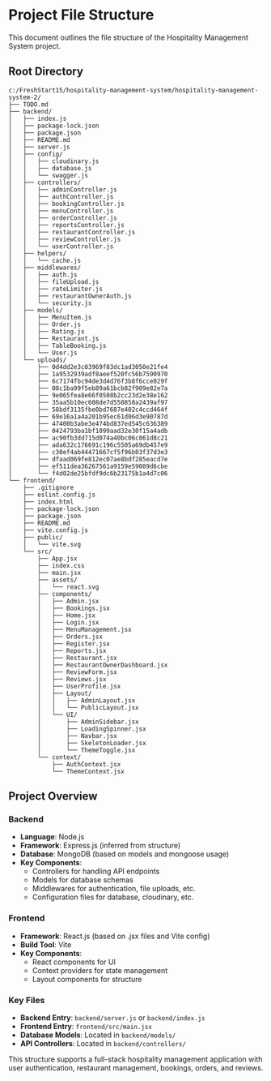 # Project File Structure

This document outlines the file structure of the Hospitality Management System project.

## Root Directory
```
c:/FreshStart15/hospitality-management-system/hospitality-management-system-2/
├── TODO.md
├── backend/
│   ├── index.js
│   ├── package-lock.json
│   ├── package.json
│   ├── README.md
│   ├── server.js
│   ├── config/
│   │   ├── cloudinary.js
│   │   ├── database.js
│   │   └── swagger.js
│   ├── controllers/
│   │   ├── adminController.js
│   │   ├── authController.js
│   │   ├── bookingController.js
│   │   ├── menuController.js
│   │   ├── orderController.js
│   │   ├── reportsController.js
│   │   ├── restaurantController.js
│   │   ├── reviewController.js
│   │   └── userController.js
│   ├── helpers/
│   │   └── cache.js
│   ├── middlewares/
│   │   ├── auth.js
│   │   ├── fileUpload.js
│   │   ├── rateLimiter.js
│   │   ├── restaurantOwnerAuth.js
│   │   └── security.js
│   ├── models/
│   │   ├── MenuItem.js
│   │   ├── Order.js
│   │   ├── Rating.js
│   │   ├── Restaurant.js
│   │   ├── TableBooking.js
│   │   └── User.js
│   └── uploads/
│       ├── 0d4dd2e3c03969f83dc1ad3050e21fe4
│       ├── 1a9532939adf8aeef520fc56b7590970
│       ├── 6c7174fbc94de3d4d76f3b8f6cce029f
│       ├── 08c1ba99f5eb89a61bcb82f909e82e7a
│       ├── 9e065fea8e66f0508b2cc23d2e38e162
│       ├── 35aa5b10ec608de7d550858a2439af97
│       ├── 58bdf3135fbe0bd7687e402c4ccd464f
│       ├── 69e16a1a4a201b95ec61d06d3e90787d
│       ├── 47400b3abe3e474bd837ed545c636389
│       ├── 0424793ba1bf1099aad32e30f15a4adb
│       ├── ac90fb3dd715d074a40bc06c861d8c21
│       ├── ada632c176691c196c5505a69db457e9
│       ├── c30ef4ab44471667cf5f96b03f37d3e3
│       ├── dfaad069fe812ec07ae8bdf285eacd7e
│       ├── ef511dea36267561a9159e59089d6cbe
│       └── f4d02de25bfdf9dc6b23175b1a4d7c06
└── frontend/
    ├── .gitignore
    ├── eslint.config.js
    ├── index.html
    ├── package-lock.json
    ├── package.json
    ├── README.md
    ├── vite.config.js
    ├── public/
    │   └── vite.svg
    └── src/
        ├── App.jsx
        ├── index.css
        ├── main.jsx
        ├── assets/
        │   └── react.svg
        ├── components/
        │   ├── Admin.jsx
        │   ├── Bookings.jsx
        │   ├── Home.jsx
        │   ├── Login.jsx
        │   ├── MenuManagement.jsx
        │   ├── Orders.jsx
        │   ├── Register.jsx
        │   ├── Reports.jsx
        │   ├── Restaurant.jsx
        │   ├── RestaurantOwnerDashboard.jsx
        │   ├── ReviewForm.jsx
        │   ├── Reviews.jsx
        │   ├── UserProfile.jsx
        │   ├── Layout/
        │   │   ├── AdminLayout.jsx
        │   │   └── PublicLayout.jsx
        │   └── UI/
        │       ├── AdminSidebar.jsx
        │       ├── LoadingSpinner.jsx
        │       ├── Navbar.jsx
        │       ├── SkeletonLoader.jsx
        │       └── ThemeToggle.jsx
        └── context/
            ├── AuthContext.jsx
            └── ThemeContext.jsx
```

## Project Overview

### Backend
- **Language**: Node.js
- **Framework**: Express.js (inferred from structure)
- **Database**: MongoDB (based on models and mongoose usage)
- **Key Components**:
  - Controllers for handling API endpoints
  - Models for database schemas
  - Middlewares for authentication, file uploads, etc.
  - Configuration files for database, cloudinary, etc.

### Frontend
- **Framework**: React.js (based on .jsx files and Vite config)
- **Build Tool**: Vite
- **Key Components**:
  - React components for UI
  - Context providers for state management
  - Layout components for structure

### Key Files
- **Backend Entry**: `backend/server.js` or `backend/index.js`
- **Frontend Entry**: `frontend/src/main.jsx`
- **Database Models**: Located in `backend/models/`
- **API Controllers**: Located in `backend/controllers/`

This structure supports a full-stack hospitality management application with user authentication, restaurant management, bookings, orders, and reviews.
